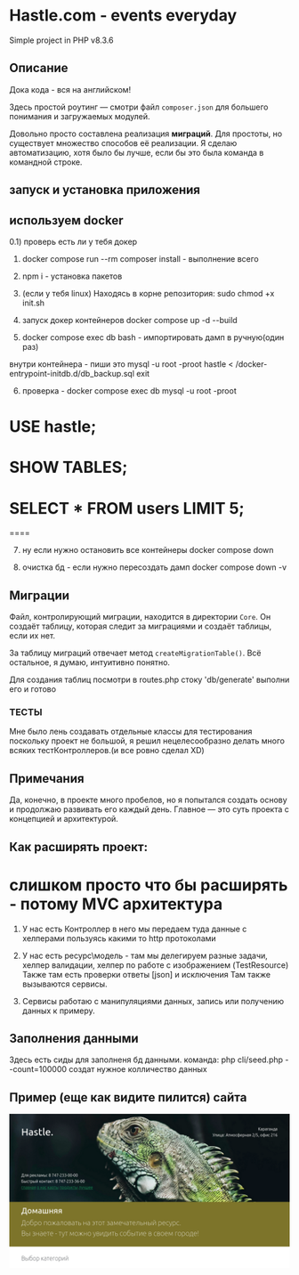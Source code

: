 # Hastle.com - events everyday

Simple project in PHP v8.3.6

## Описание
Дока кода - вся на английском!

Здесь простой роутинг — смотри файл `composer.json` для большего понимания и загружаемых модулей.

Довольно просто составлена реализация **миграций**. Для простоты, но существует множество способов её реализации. Я сделаю автоматизацию, хотя было бы лучше, если бы это была команда в командной строке.

## запуск и установка приложения
##  используем docker
0.1) проверь есть ли у тебя докер 

1) docker compose run --rm composer install - выполнение всего 

2) npm i - установка пакетов

3) (если у тебя linux) Находясь в корне репозитория: sudo chmod +x init.sh

4) запуск докер контейнеров docker compose up -d --build

5) docker compose exec db bash - импортировать дамп в ручную(один раз)

внутри контейнера - пиши это mysql -u root -proot hastle < /docker-entrypoint-initdb.d/db_backup.sql
exit

6) проверка - docker compose exec db mysql -u root -proot


# USE hastle;
# SHOW TABLES;
# SELECT * FROM users LIMIT 5;
====

7) ну если нужно остановить все контейнеры docker compose down

8) очистка бд - если нужно пересоздать дамп docker compose down -v

## Миграции

Файл, контролирующий миграции, находится в директории `Core`. Он создаёт таблицу, которая следит за миграциями и создаёт таблицы, если их нет.

За таблицу миграций отвечает метод `createMigrationTable()`. Всё остальное, я думаю, интуитивно понятно.

Для создания таблиц 
посмотри в routes.php стоку 'db/generate' выполни его и готово

### ТЕСТЫ

Мне было лень создавать отдельные классы для тестирования поскольку проект не большой, я решил нецелесообразно делать много всяких тестКонтроллеров.(и все ровно сделал XD)

## Примечания

Да, конечно, в проекте много пробелов, но я попытался создать основу и продолжаю развивать его каждый день. Главное — это суть проекта с концепцией и архитектурой.

## Как расширять проект:
# слишком просто что бы расширять - потому MVC архитектура
 
1) У нас есть Контроллер в него мы передаем туда данные с хелперами пользуясь какими то http протоколами

2) У нас есть ресурс\модель - там мы делегируем разные задачи,
хелпер валидации, хелпер по работе с изображением (TestResource)
Также там есть проверки ответы [json] и исключения
Там также вызываются сервисы.

3) Сервисы работаю с манипуляциями данных, запись или получению данных к примеру.

## Заполнения данными 
Здесь есть сиды для заполненя бд данными. 
команда:
php cli/seed.php --count=100000
создат нужное колличество данных 

## Пример (еще как видите пилится) сайта
![Hastle.com](ggz.png)
